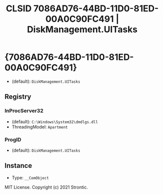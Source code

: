﻿---
title: "CLSID 7086AD76-44BD-11D0-81ED-00A0C90FC491 | DiskManagement.UITasks"
excerpt: What is COM-Object CLSID 7086AD76-44BD-11D0-81ED-00A0C90FC491?
---

# {7086AD76-44BD-11D0-81ED-00A0C90FC491}

* (default): `DiskManagement.UITasks`

## Registry


### InProcServer32

* (default): `C:\Windows\System32\dmdlgs.dll`
* ThreadingModel: `Apartment`

### ProgID

* (default): `DiskManagement.UITasks`

## Instance

* Type: `__ComObject`

MIT License. Copyright (c) 2021 Strontic.


